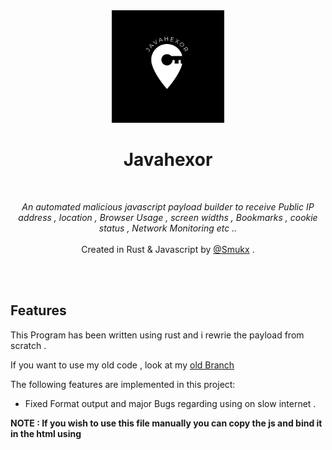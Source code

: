 <div align="center">
  <img width="180px" src="share/javahexor.png" />
  <h1>Javahexor</h1>
  <br>

  <p><i> An automated malicious javascript payload builder to receive Public IP address , location , Browser Usage , screen widths , Bookmarks , cookie status , Network Monitoring etc ..</i><br>
   
  <br>
    Created in Rust & Javascript by <a href="https://twitter.com/Smukx07"> @Smukx</a> .</i></p>
  <br />
<!--   <img src="images/javahexror1234.png" width=70%/>
  <img src="images/work2134.png" width=70%/>
   -->
</div>
<br>

## Features

This Program has been written using rust and i rewrie the payload from scratch . 

If you want to use my old code , look at my <a href="https://github.com/smukx07/javahexor/tree/old_javahexor" > old Branch </a>

The following features are implemented in this project: 

* Fixed Format output and major Bugs regarding using on slow internet .

**NOTE : If you wish to use this file manually you can copy the js and bind it in the html using <script> tag**

## Installation and work 

For Arch Linux Users 

```
git clone https://github.com/smukx07/javahexor.git
cd javahexor
```

IF you are using debian based distros Ubuntu , Kali Linux etc..
Follow this method

```
git clone https://github.com/smukx07/javahexor.git
cd javahexor
sudo apt-get install libgtk-3-dev
```

Run the cargo

```
cargo run 
```

* Select your options 
* Provide Telegram BOT API and Chat_ID Keys 
* Enter the url with protocol. Example https://www.example.com


**All the crafted payload are stored in payload directory.**


## Images 

<img src="https://github.com/Whitecat18/javahexor/blob/main/share/javahexor-new.png?raw=true" />


## Future Updates

- Implementing GUI using rust ( <a href="https://github.com/smukx07/javahexor/tree/old_javahexor/GUI" > Old Branch</a> contains GUI written in Python )
- Goal is to write Javahexor into Rusthexor . same feature but using Rust.


If you like this project . Dont forget to leave a star for this project 

